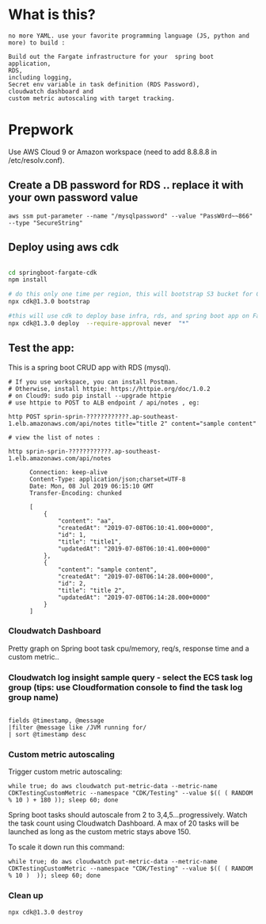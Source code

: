 # What is this?
```
no more YAML. use your favorite programming language (JS, python and more) to build :

Build out the Fargate infrastructure for your  spring boot application, 
RDS,
including logging, 
Secret env variable in task definition (RDS Password),
cloudwatch dashboard and 
custom metric autoscaling with target tracking.

```
# Prepwork

Use AWS Cloud 9 or Amazon workspace (need to add 8.8.8.8 in /etc/resolv.conf).


## Create a DB password for RDS .. replace it with your own password value
```
aws ssm put-parameter --name "/mysqlpassword" --value "PassW0rd~~866" --type "SecureString"

```


## Deploy using aws cdk
```bash

cd springboot-fargate-cdk
npm install

# do this only one time per region, this will bootstrap S3 bucket for CDK
npx cdk@1.3.0 bootstrap 

#this will use cdk to deploy base infra, rds, and spring boot app on Fargate
npx cdk@1.3.0 deploy  --require-approval never  "*"

```

## Test the app:
This is a spring boot CRUD app with RDS (mysql).

```
# If you use workspace, you can install Postman.
# Otherwise, install httpie: https://httpie.org/doc/1.0.2
# on Cloud9: sudo pip install --upgrade httpie
# use httpie to POST to ALB endpoint / api/notes , eg:

http POST sprin-sprin-????????????.ap-southeast-1.elb.amazonaws.com/api/notes title="title 2" content="sample content"

# view the list of notes :

http sprin-sprin-????????????.ap-southeast-1.elb.amazonaws.com/api/notes

      Connection: keep-alive
      Content-Type: application/json;charset=UTF-8
      Date: Mon, 08 Jul 2019 06:15:10 GMT
      Transfer-Encoding: chunked

      [
          {
              "content": "aa",
              "createdAt": "2019-07-08T06:10:41.000+0000",
              "id": 1,
              "title": "title1",
              "updatedAt": "2019-07-08T06:10:41.000+0000"
          },
          {
              "content": "sample content",
              "createdAt": "2019-07-08T06:14:28.000+0000",
              "id": 2,
              "title": "title 2",
              "updatedAt": "2019-07-08T06:14:28.000+0000"
          }
      ]
```

### Cloudwatch Dashboard
Pretty graph on Spring boot task cpu/memory, req/s, response time and a custom metric..

### Cloudwatch log insight sample query - select the ECS task log group (tips: use Cloudformation console to find the task log group name)
```

fields @timestamp, @message
|filter @message like /JVM running for/
| sort @timestamp desc
```
### Custom metric autoscaling
Trigger custom metric autoscaling:
```
while true; do aws cloudwatch put-metric-data --metric-name CDKTestingCustomMetric --namespace "CDK/Testing" --value $(( ( RANDOM % 10 ) + 180 )); sleep 60; done

```
Spring boot tasks should autoscale from 2 to 3,4,5...progressively. Watch the task count using Cloudwatch Dashboard. A max of 20 tasks will be launched as long as the custom metric stays above 150.

To scale it down run this command:
```
while true; do aws cloudwatch put-metric-data --metric-name CDKTestingCustomMetric --namespace "CDK/Testing" --value $(( ( RANDOM % 10 )  )); sleep 60; done

```

### Clean up

```
npx cdk@1.3.0 destroy

```